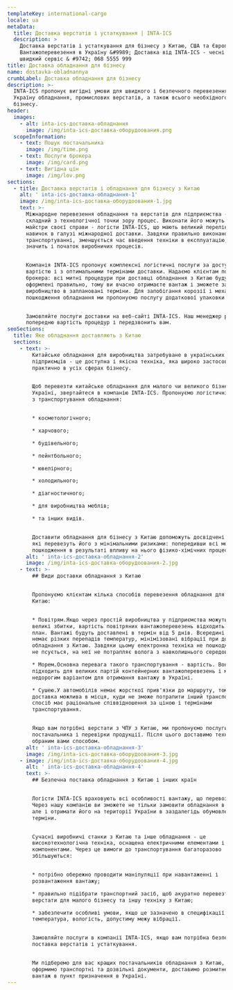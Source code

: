 ```yaml
---
templateKey: international-cargo
locale: ua
metaData:
  title: Доставка верстатів і устаткування | INTA-ICS
  description: >
    Доставка верстатів і устаткування для бізнесу з Китаю, США та Європи &#9989;
    Вантажоперевезення в Україну &#9989; Доставка від INTA-ICS - чесні ціни,
    швидкий сервіс & #9742; 068 5555 999
title: Доставка обладнання для бізнесу
name: dostavka-obladnannya
crumbLabel: Доставка обладнання для бізнесу
description: >-
  INTA-ICS пропонує вигідні умови для швидкого і безпечного перевезення в
  Україну обладнання, промислових верстатів, а також всього необхідного для
  бізнесу.
header:
  images:
    - alt: inta-ics-доставка-обладнання
      image: /img/inta-ics-доставка-оборудоования.png
  scopeInformation:
    - text: Пошук постачальника
      image: /img/time.png
    - text: Послуги брокера
      image: /img/card.png
    - text: Вигідна цін
      image: /img/lov.png
sections:
  - title: Доставка верстатів і обладнання для бізнесу з Китаю
    alt: ' inta-ics-доставка-обладнання-1'
    image: /img/inta-ics-доставка-оборудоования-1.jpg
    text: >-
      Міжнародне перевезення обладнання та верстатів для підприємства - це
      складний з технологічної точки зору процес. Виконати його можуть тільки
      майстри своєї справи - логісти INTA-ICS, що мають великий перелік знань і
      навичок в галузі міжнародної доставки. Завдяки правильно виконаному
      транспортуванні, зменшується час введення техніки в експлуатацію, а
      значить і початок виробничих процесів.


      Компанія INTA-ICS пропонує комплексні логістичні послуги за доступною
      вартістю і з оптимальними термінами доставки. Надаємо клієнтам послуги
      брокера: всі митні процедури при доставці обладнання з Китаю будуть
      оформлені правильно, тому ви вчасно отримаєте вантаж і зможете запускати
      виробництво в заплановані терміни. Для запобігання корозії і механічного
      пошкодження обладнання ми пропонуємо послугу додаткової упаковки товару.


      Замовляйте послуги доставки на веб-сайті INTA-ICS. Наш менеджер розрахує
      попередню вартість процедур і передзвонить вам.
seoSections:
  title: Яке обладнання доставляють з Китаю
  sections:
    - text: >-
        Китайське обладнання для виробництва затребуване в українських
        підприємців - це доступна і якісна техніка, яка широко застосовується
        практично в усіх сферах бізнесу.


        Щоб перевезти китайське обладнання для малого чи великого бізнесу в
        Україні, звертайтеся в компанію INTA-ICS. Пропонуємо логістичні послуги
        з транспортування обладнання:


        * косметологічного;

        * харчового;

        * будівельного;

        * пейнтбольного;

        * ювелірного;

        * холодильного;

        * діагностичного;

        * для виробництва меблів;

        * та інших видів.


        Доставити обладнання для бізнесу з Китаю допоможуть досвідчені логісти,
        які перевезуть його з мінімальними ризиками: попередивши всі можливі
        пошкодження в результаті впливу на нього фізико-хімічних процесів.
      alt: ' inta-ics-доставка-обладнання-2'
      image: /img/inta-ics-доставка-оборудоования-2.jpg
    - text: >-
        ## Види доставки обладнання з Китаю


        Пропонуємо клієнтам кілька способів перевезення обладнання для бізнесу з
        Китаю:


        * Повітрям.Якщо через простій виробництва у підприємства можуть бути
        великі збитки, вартість повітряних вантажоперевезень відходить на другий
        план. Вантажі будуть доставлені в термін від 5 днів. Всередині літака
        немає різких перепадів температур, мінімізовані вібрації при доставці
        обладнання з Китаю. Завдяки цьому електронна техніка не пошкоджується,
        не псується, на неї не потрапляє волога з навколишнього середовища.

        * Морем.Основна перевага такого транспортування - вартість. Вона
        підходить для великих партій контейнерних вантажоперевезень і може стати
        недорогим варіантом для отримання вантажу в Україні.

        * Сушею.У автомобілів немає жорсткої прив'язки до маршруту, тому
        доставка можлива в місця, куди не зможе потрапити інший транспорт. Цей
        спосіб має раціональне співвідношення за ціною і термінами
        транспортування.


        Якщо вам потрібні верстати з ЧПУ з Китаю, ми пропонуємо послуги з пошуку
        постачальника і перевірки продукції. Після цього доставимо техніку
        обраним вами способом.
      alt: ' inta-ics-доставка-обладнання-3'
      image: /img/inta-ics-доставка-оборудоования-3.jpg
    - image: /img/inta-ics-доставка-оборудоования-4.jpg
      alt: ' inta-ics-доставка-обладнання-4'
      text: >-
        ## Безпечна поставка обладнання з Китаю і інших країн


        Логісти INTA-ICS враховують всі особливості вантажу, що перевозиться.
        Через нашу компанію ви зможете не тільки замовити обладнання в Китаї,
        але і отримати його на території України в заздалегідь обумовлені
        терміни.


        Сучасні виробничі станки з Китаю та інше обладнання - це
        високотехнологічна техніка, оснащена електричними елементами і крихкими
        компонентами. Через це вимоги до транспортування багаторазово
        збільшуються:


        * потрібно обережно проводити маніпуляції при навантаженні і
        розвантаження вантажу;

        * правильно підібрати транспортний засіб, щоб акуратно перевезти
        верстати для малого бізнесу та іншу техніку з Китаю;

        * забезпечити особливі умови, якщо це зазначено в специфікації вироби -
        температура, вологість, допустиму межу вібрації.


        Замовляйте послуги в компанії INTA-ICS, якщо вам потрібна безпечна
        поставка верстатів і устаткування.


        Ми підберемо для вас кращих постачальників обладнання з Китаю, правильно
        оформимо транспортні та дозвільні документи, доставимо розмитнений
        вантаж в пункт призначення в Україні.
---
```

